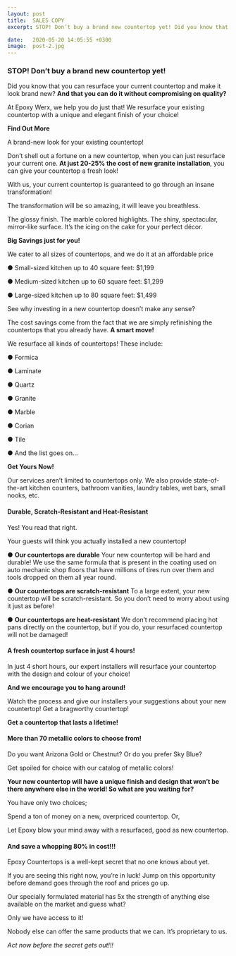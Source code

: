 ```yaml
---
layout: post
title:  SALES COPY
excerpt: STOP! Don’t buy a brand new countertop yet! Did you know that you can resurface your current countertop and make it look brand new? And that you can do it without compromising on quality?

date:   2020-05-20 14:05:55 +0300
image:  post-2.jpg
---
```


<!--author: uixgeek
tags:   UX design
---
![post-thumb]({{site.baseurl}}/assets/images/blog/post-1.jpg){:class="img-fluid rounded float-left mr-5 mb-4"}-->

<h3>STOP! Don’t buy a brand new countertop yet!</h3>

Did you know that you can resurface your current countertop and make it look brand new? <b>And that you can do it without compromising on quality?</b>

At Epoxy Werx, we help you do just that! We resurface your existing countertop with a unique and elegant finish of your choice!

<b>Find Out More</b>

A brand-new look for your existing countertop!

Don’t shell out a fortune on a new countertop, when you can just resurface your current one. <b>At just 20-25% the cost of new granite installation</b>, you can give your countertop a fresh look! 

With us, your current countertop is guaranteed to go through an insane transformation! 

The transformation will be so amazing, it will leave you breathless.

The glossy finish. The marble colored highlights. The shiny, spectacular, mirror-like surface. It’s the icing on the cake for your perfect décor.

<b>Big Savings just for you!</b>

We cater to all sizes of countertops, and we do it at an affordable price

●	Small-sized kitchen up to 40 square feet: $1,199

●	Medium-sized kitchen up to 60 square feet: $1,299

●	Large-sized kitchen up to 80 square feet: $1,499

See why investing in a new countertop doesn’t make any sense?

The cost savings come from the fact that we are simply refinishing the countertops that you already have. <b>A smart move!</b>

We resurface all kinds of countertops! These include: 

●	Formica

●	Laminate

●	Quartz

●	Granite

●	Marble

●	Corian

●	Tile

●	And the list goes on… 

<b>Get Yours Now!</b>

Our services aren’t limited to countertops only. We also provide state-of-the-art kitchen counters, bathroom vanities, laundry tables, wet bars, small nooks, etc.

<h4>Durable, Scratch-Resistant and Heat-Resistant</h4>

Yes! You read that right. 

Your guests will think you actually installed a new countertop! 

●	<b>Our countertops are durable</b>
Your new countertop will be hard and durable! We use the same formula that is present in the coating used on auto mechanic shop floors that have millions of tires run over them and tools dropped on them all year round.

●	<b>Our countertops are scratch-resistant</b>
To a large extent, your new countertop will be scratch-resistant. So you don’t need to worry about using it just as before! 

●	<b>Our countertops are heat-resistant</b>
We don’t recommend placing hot pans directly on the countertop, but if you do, your resurfaced countertop will not be damaged!

<h4>A fresh countertop surface in just 4 hours!</h4>

In just 4 short hours, our expert installers will resurface your countertop with the design and colour of your choice!

<b>And we encourage you to hang around!</b>

Watch the process and give our installers your suggestions about your new countertop! Get a bragworthy countertop! 

<b>Get a countertop that lasts a lifetime!</b>

<h4>More than 70 metallic colors to choose from!</h4>

Do you want Arizona Gold or Chestnut? Or do you prefer Sky Blue? 

Get spoiled for choice with our catalog of metallic colors!

<b>Your new countertop will have a unique finish and design that won’t be there anywhere else in the world! So what are you waiting for?</b>

You have only two choices;

Spend a ton of money on a new, overpriced countertop. Or,

Let Epoxy blow your mind away with a resurfaced, good as new countertop.

<h4>And save a whopping 80% in cost!!!</h4>

Epoxy Countertops is a well-kept secret that no one knows about yet.

If you are seeing this right now, you’re in luck! Jump on this opportunity before demand goes through the roof and prices go up.

Our specially formulated material has 5x the strength of anything else available on the market and guess what?

Only we have access to it! 

Nobody else can offer the same products that we can. It’s proprietary to us.

<i>Act now before the secret gets out!!!</i>
